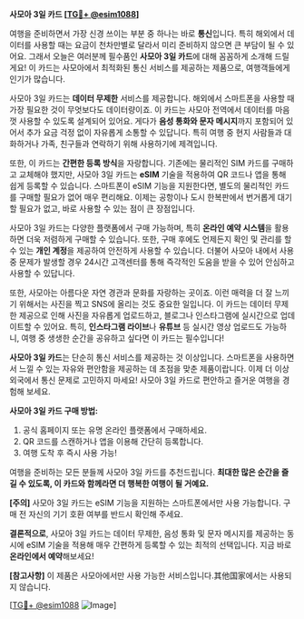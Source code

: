 **사모아 3일 카드 [[TG💪+ @esim1088](https://t.me/s/esim1088)]**

여행을 준비하면서 가장 신경 쓰이는 부분 중 하나는 바로 **통신**입니다. 특히 해외에서 데이터를 사용할 때는 요금이 천차만별로 달라서 미리 준비하지 않으면 큰 부담이 될 수 있어요. 그래서 오늘은 여러분께 필수품인 **사모아 3일 카드**에 대해 꼼꼼하게 소개해 드릴게요! 이 카드는 사모아에서 최적화된 통신 서비스를 제공하는 제품으로, 여행객들에게 인기가 많습니다.

사모아 3일 카드는 **데이터 무제한** 서비스를 제공합니다. 해외에서 스마트폰을 사용할 때 가장 필요한 것이 무엇보다도 데이터량이죠. 이 카드는 사모아 전역에서 데이터를 마음껏 사용할 수 있도록 설계되어 있어요. 게다가 **음성 통화와 문자 메시지**까지 포함되어 있어서 추가 요금 걱정 없이 자유롭게 소통할 수 있답니다. 특히 여행 중 현지 사람들과 대화하거나 가족, 친구들과 연락하기 위해 사용하기에 제격입니다.

또한, 이 카드는 **간편한 등록 방식**을 자랑합니다. 기존에는 물리적인 SIM 카드를 구매하고 교체해야 했지만, 사모아 3일 카드는 **eSIM** 기술을 적용하여 QR 코드나 앱을 통해 쉽게 등록할 수 있습니다. 스마트폰이 eSIM 기능을 지원한다면, 별도의 물리적인 카드를 구매할 필요가 없어 매우 편리해요. 이제는 공항이나 도시 한복판에서 번거롭게 대기할 필요가 없고, 바로 사용할 수 있는 점이 큰 장점입니다.

사모아 3일 카드는 다양한 플랫폼에서 구매 가능하며, 특히 **온라인 예약 시스템**을 활용하면 더욱 저렴하게 구매할 수 있습니다. 또한, 구매 후에도 언제든지 확인 및 관리를 할 수 있는 **개인 계정**을 제공하여 안전하게 사용할 수 있습니다. 더불어 사모아 내에서 사용 중 문제가 발생할 경우 24시간 고객센터를 통해 즉각적인 도움을 받을 수 있어 안심하고 사용할 수 있답니다.

또한, 사모아는 아름다운 자연 경관과 문화를 자랑하는 곳이죠. 이런 매력을 더 잘 느끼기 위해서는 사진을 찍고 SNS에 올리는 것도 중요한 일입니다. 이 카드는 데이터 무제한 제공으로 인해 사진을 자유롭게 업로드하고, 블로그나 인스타그램에 실시간으로 업데이트할 수 있어요. 특히, **인스타그램 라이브**나 **유튜브** 등 실시간 영상 업로드도 가능하니, 여행 중 생생한 순간을 공유하고 싶다면 이 카드는 필수입니다!

**사모아 3일 카드**는 단순히 통신 서비스를 제공하는 것 이상입니다. 스마트폰을 사용하면서 느낄 수 있는 자유와 편안함을 제공하는 데 초점을 맞춘 제품이랍니다. 이제 더 이상 외국에서 통신 문제로 고민하지 마세요! 사모아 3일 카드로 편안하고 즐거운 여행을 경험해 보세요.

**사모아 3일 카드 구매 방법:**  
1. 공식 홈페이지 또는 유명 온라인 플랫폼에서 구매하세요.  
2. QR 코드를 스캔하거나 앱을 이용해 간단히 등록합니다.  
3. 여행 도착 후 즉시 사용 가능!  

여행을 준비하는 모든 분들께 사모아 3일 카드를 추천드립니다. **최대한 많은 순간을 즐길 수 있도록, 이 카드와 함께라면 더 행복한 여행이 될 거예요.** 

**[주의]** 사모아 3일 카드는 eSIM 기능을 지원하는 스마트폰에서만 사용 가능합니다. 구매 전 자신의 기기 호환 여부를 반드시 확인해 주세요. 

**결론적으로**, 사모아 3일 카드는 데이터 무제한, 음성 통화 및 문자 메시지를 제공하는 동시에 eSIM 기술을 적용해 매우 간편하게 등록할 수 있는 최적의 선택입니다. 지금 바로 **온라인에서 예약**해보세요! 

**[참고사항]** 이 제품은 사모아에서만 사용 가능한 서비스입니다.其他国家에서는 사용되지 않습니다.  

[[TG💪+ @esim1088](https://t.me/s/esim1088) ![Image](https://i.postimg.cc/Y0z9fWf4/image.png)]